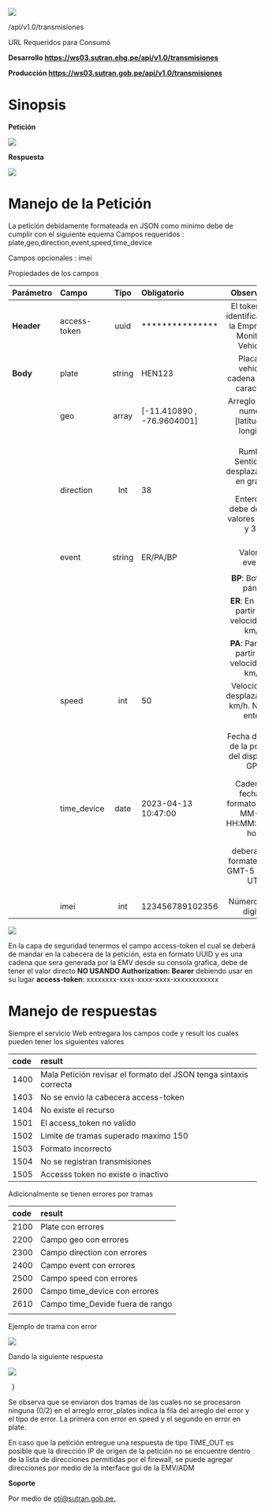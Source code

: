 ﻿![](Aspose.Words.904ff3b4-943f-48f3-b4d1-b655b312bc1b.001.png)

/api/v1.0/transmisiones

URL Requeridos para Consumó

**Desarrollo	<https://ws03.sutran.ehg.pe/api/v1.0/transmisiones>**

**Producción	<https://ws03.sutran.gob.pe/api/v1.0/transmisiones>**

# **Sinopsis**
**Petición**





























![](Aspose.Words.904ff3b4-943f-48f3-b4d1-b655b312bc1b.002.png)

**Respuesta**







![](Aspose.Words.904ff3b4-943f-48f3-b4d1-b655b312bc1b.003.png)
# **Manejo de la Petición**
La petición debidamente formateada en JSON como minimo debe de cumplir con el siguiente equema Campos requeridos : plate,geo,direction,event,speed,time\_device

Campos opcionales  : imei

Propiedades de los campos

|**Parámetro**|**Campo**|**Tipo**|**Obligatorio**|**Observación**|
| :- | :- | :-: | :- | :-: |
|**Header**|access-token|uuid|\*\*\*\*\*\*\*\*\*\*\*\*\*\*\*|El token es el identificador de la Empresa de Monitoreo Vehicular|
|<p></p><p></p><p></p><p></p><p></p><p></p><p>**Body**</p>|plate|string|HEN123|Placa del vehículo, cadena de seis caracteres|
||geo|array|[-11.410890 , -76.9604001]|Arreglo de dos numeros [latitud y la longitud]|
||direction|Int|38|<p>Rumbo - Sentido del desplazamiento en grados.</p><p>Entero que debe de tener valores entre 0 y 360</p>|
||<p></p><p>event</p>|<p></p><p>string</p>|<p></p><p>ER/PA/BP</p>|Valor del evento|
|||||**BP**: Botón de pánico|
|||||**ER**: En ruta (a partir de la velocidad > 0 km/h)|
|||||**PA**: Parada (a partir de la velocidad = 0 km/h)|
||speed|int|50|Velocidad de desplazamiento km/h. Numero entero|
||time\_device|date|2023-04-13 10:47:00|<p>Fecha de envío de la posición del dispositivo GPS.</p><p>Cadena de fecha en formato YYYY-MM-DD HH:MM:SS esta hora</p><p>debera estar formateada en GMT-5 y no en UTC</p>|
||imei|int|123456789102356|Número de 15 digitos|








![](Aspose.Words.904ff3b4-943f-48f3-b4d1-b655b312bc1b.004.png)

En la capa de seguridad tenermos el campo access-token el cual se deberá de mandar en la cabecera de la petición, esta en formato UUID y es una cadena que sera generada por la EMV desde su consola grafica, debe de tener el valor directo **NO USANDO Authorization: Bearer** debiendo usar en su lugar **access-token**: xxxxxxxx-xxxx-xxxx-xxxx-xxxxxxxxxxxx

# **Manejo de respuestas**
Siempre el servicio Web entregara los campos code y result los cuales pueden tener los siguientes valores

|**code**|**result**|
| :- | :- |
|1400|Mala Petición revisar el formato del JSON tenga sintaxis correcta|
|1403|No se envio la cabecera access-token|
|1404|No existe el recurso|
|1501|El access\_token no valido|
|1502|Limite de tramas superado maximo 150|
|1503|Formato incorrecto|
|1504|No se registran transmisiones|
|1505|Accesss token no existe o inactivo|

Adicionalmente se tienen errores por tramas

|**code**|**result**|
| :- | :- |
|2100|Plate con errores|
|2200|Campo geo con errores|
|2300|Campo direction con errores|
|2400|Campo event con errores|
|2500|Campo speed con errores|
|2600|Campo time\_device con errores|
|2610|Campo time\_Devide fuera de rango|
|||

Ejemplo de trama con error





























![](Aspose.Words.904ff3b4-943f-48f3-b4d1-b655b312bc1b.005.png)

Dando la siguiente respuesta

























![](Aspose.Words.904ff3b4-943f-48f3-b4d1-b655b312bc1b.006.png)

` `}	


Se observa que se enviaron dos tramas de las cuales no se procesaron ninguna (0/2) en el arreglo error\_plates indica la fila del arreglo del error y el tipo de error. La primera con error en speed y el segundo en error en plate.

En caso que la petición entregue una respuesta de tipo TIME\_OUT es posible que la dirección IP de origen de la petición no se encuentre dentro de la lista de direcciones permitidas por el firewall, se puede agregar direcciones por medio de la interface gui de la EMV/ADM


**Soporte**

Por medio de [oti@sutran.gob.pe.](mailto:oti@sutran.gob.pe)
